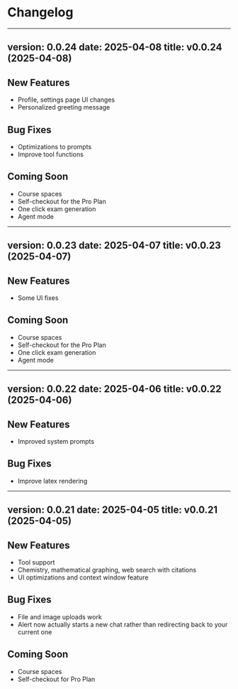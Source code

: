# Changelog

---
version: 0.0.24
date: 2025-04-08
title: v0.0.24 (2025-04-08)
---

## New Features

- Profile, settings page UI changes
- Personalized greeting message

## Bug Fixes

- Optimizations to prompts
- Improve tool functions

## Coming Soon

- Course spaces
- Self-checkout for the Pro Plan
- One click exam generation
- Agent mode


---
version: 0.0.23
date: 2025-04-07
title: v0.0.23 (2025-04-07)
---

## New Features

- Some UI fixes

## Coming Soon

- Course spaces
- Self-checkout for the Pro Plan
- One click exam generation
- Agent mode

---
version: 0.0.22
date: 2025-04-06
title: v0.0.22 (2025-04-06)
---

## New Features

- Improved system prompts

## Bug Fixes

- Improve latex rendering

---
version: 0.0.21
date: 2025-04-05
title: v0.0.21 (2025-04-05)
---

## New Features

- Tool support 
- Chemistry, mathematical graphing, web search with citations
- UI optimizations and context window feature

## Bug Fixes

- File and image uploads work
- Alert now actually starts a new chat rather than redirecting back to your current one

## Coming Soon

- Course spaces
- Self-checkout for Pro Plan
